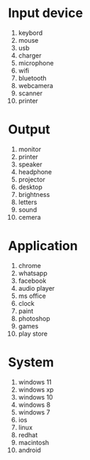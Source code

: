 # Input device
1) keybord
2) mouse
3) usb
4) charger
5) microphone
6) wifi
7) bluetooth
8) webcamera
9) scanner
10) printer
# Output
1) monitor
2) printer
3) speaker
4) headphone
5) projector
6) desktop
7) brightness
8) letters
9) sound
10) cemera
# Application
1) chrome
2) whatsapp
3) facebook
4) audio player
5) ms office
6) clock
7) paint
8) photoshop
9) games
10) play store
# System
1) windows 11
2) windows xp
3) windows 10
4) windows 8
5) windows 7
6) ios
7) linux
8) redhat
9) macintosh
10) android





